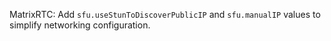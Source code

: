 MatrixRTC: Add `sfu.useStunToDiscoverPublicIP` and `sfu.manualIP` values to simplify networking configuration.
